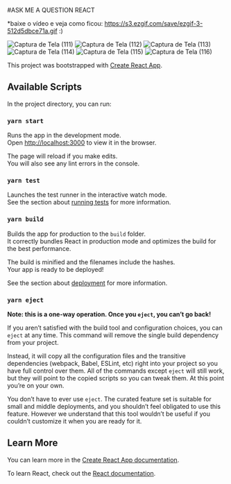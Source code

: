 #ASK ME A QUESTION REACT

*baixe o vídeo e veja como ficou: https://s3.ezgif.com/save/ezgif-3-512d5dbce71a.gif :)


![Captura de Tela (111)](https://user-images.githubusercontent.com/66601480/123842536-45801900-d8e7-11eb-8ba7-77da46b9e5b2.png)
![Captura de Tela (112)](https://user-images.githubusercontent.com/66601480/123842728-7bbd9880-d8e7-11eb-840c-0803b6428dc8.png)
![Captura de Tela (113)](https://user-images.githubusercontent.com/66601480/123842745-7fe9b600-d8e7-11eb-9840-56360dfb841e.png)
![Captura de Tela (114)](https://user-images.githubusercontent.com/66601480/123842758-837d3d00-d8e7-11eb-9d90-9ecd2673e481.png)
![Captura de Tela (115)](https://user-images.githubusercontent.com/66601480/123842769-8710c400-d8e7-11eb-8c30-d51ee8f45057.png)
![Captura de Tela (116)](https://user-images.githubusercontent.com/66601480/123842788-8d06a500-d8e7-11eb-881b-6078ac64e0c0.png)


This project was bootstrapped with [Create React App](https://github.com/facebook/create-react-app).

## Available Scripts

In the project directory, you can run:

### `yarn start`

Runs the app in the development mode.\
Open [http://localhost:3000](http://localhost:3000) to view it in the browser.

The page will reload if you make edits.\
You will also see any lint errors in the console.

### `yarn test`

Launches the test runner in the interactive watch mode.\
See the section about [running tests](https://facebook.github.io/create-react-app/docs/running-tests) for more information.

### `yarn build`

Builds the app for production to the `build` folder.\
It correctly bundles React in production mode and optimizes the build for the best performance.

The build is minified and the filenames include the hashes.\
Your app is ready to be deployed!

See the section about [deployment](https://facebook.github.io/create-react-app/docs/deployment) for more information.

### `yarn eject`

**Note: this is a one-way operation. Once you `eject`, you can’t go back!**

If you aren’t satisfied with the build tool and configuration choices, you can `eject` at any time. This command will remove the single build dependency from your project.

Instead, it will copy all the configuration files and the transitive dependencies (webpack, Babel, ESLint, etc) right into your project so you have full control over them. All of the commands except `eject` will still work, but they will point to the copied scripts so you can tweak them. At this point you’re on your own.

You don’t have to ever use `eject`. The curated feature set is suitable for small and middle deployments, and you shouldn’t feel obligated to use this feature. However we understand that this tool wouldn’t be useful if you couldn’t customize it when you are ready for it.

## Learn More

You can learn more in the [Create React App documentation](https://facebook.github.io/create-react-app/docs/getting-started).

To learn React, check out the [React documentation](https://reactjs.org/).
